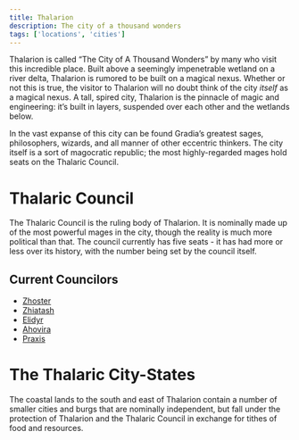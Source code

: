 ```yaml
---
title: Thalarion
description: The city of a thousand wonders
tags: ['locations', 'cities']
---
```


Thalarion is called “The City of A Thousand Wonders” by many who visit this
incredible place. Built above a seemingly impenetrable wetland on a river delta,
Thalarion is rumored to be built on a magical nexus. Whether or not this is
true, the visitor to Thalarion will no doubt think of the city _itself_ as a
magical nexus. A tall, spired city, Thalarion is the pinnacle of magic and
engineering: it’s built in layers, suspended over each other and the wetlands
below.

In the vast expanse of this city can be found Gradia’s greatest sages,
philosophers, wizards, and all manner of other eccentric thinkers. The city
itself is a sort of magocratic republic; the most highly-regarded mages hold
seats on the Thalaric Council.

# Thalaric Council

The Thalaric Council is the ruling body of Thalarion. It is nominally made up of
the most powerful mages in the city, though the reality is much more political
than that. The council currently has five seats - it has had more or less over
its history, with the number being set by the council itself.

## Current Councilors

- [Zhoster](/pages/Zhoster)
- [Zhiatash](/pages/Zhiatash)
- [Elidyr](/pages/Elidyr)
- [Ahovira](/pages/Ahovira)
- [Praxis](/pages/Praxis)

# The Thalaric City-States

The coastal lands to the south and east of Thalarion contain a number of smaller
cities and burgs that are nominally independent, but fall under the protection
of Thalarion and the Thalaric Council in exchange for tithes of food and
resources.